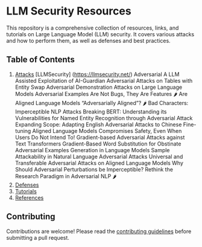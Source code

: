 # LLM Security Resources

This repository is a comprehensive collection of resources, links, and tutorials on Large Language Model (LLM) security. It covers various attacks and how to perform them, as well as defenses and best practices.

## Table of Contents

1. [Attacks](attacks/)
[LLMSecurity] (https://llmsecurity.net/)
Adversarial
A LLM Assisted Exploitation of AI-Guardian
Adversarial Attacks on Tables with Entity Swap
Adversarial Demonstration Attacks on Large Language Models
Adversarial Examples Are Not Bugs, They Are Features 🌶️
Are Aligned Language Models “Adversarially Aligned”? 🌶️
Bad Characters: Imperceptible NLP Attacks
Breaking BERT: Understanding its Vulnerabilities for Named Entity Recognition through Adversarial Attack
Expanding Scope: Adapting English Adversarial Attacks to Chinese
Fine-tuning Aligned Language Models Compromises Safety, Even When Users Do Not Intend To!
Gradient-based Adversarial Attacks against Text Transformers
Gradient-Based Word Substitution for Obstinate Adversarial Examples Generation in Language Models
Sample Attackability in Natural Language Adversarial Attacks
Universal and Transferable Adversarial Attacks on Aligned Language Models
Why Should Adversarial Perturbations be Imperceptible? Rethink the Research Paradigm in Adversarial NLP 🌶️
2. [Defenses](defenses/)
3. [Tutorials](tutorials/)
4. [References](references/)

## Contributing

Contributions are welcome! Please read the [contributing guidelines](CONTRIBUTING.md) before submitting a pull request.
